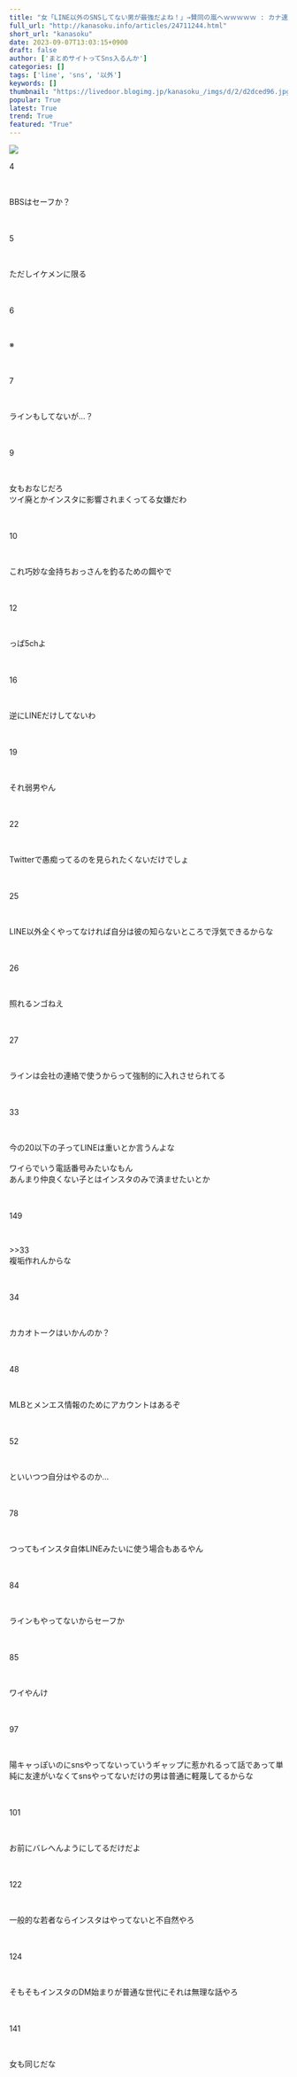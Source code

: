 ```yaml
---
title: "女「LINE以外のSNSしてない男が最強だよね！」→賛同の嵐へｗｗｗｗｗ : カナ速"
full_url: "http://kanasoku.info/articles/24711244.html"
short_url: "kanasoku"
date: 2023-09-07T13:03:15+0900
draft: false
author: ['まとめサイトってSns入るんか']
categories: []
tags: ['line', 'sns', '以外']
keywords: []
thumbnail: "https://livedoor.blogimg.jp/kanasoku_/imgs/d/2/d2dced96.jpg"
popular: True
latest: True
trend: True
featured: "True"
---
```


![](https://livedoor.blogimg.jp/kanasoku_/imgs/d/2/d2dced96.jpg)

<div><p class='num'>4</p> <br> <p class='tto'>BBSはセーフか？<br> <br> <br> </p><p class='num'>5</p> <br> <p class='tto'>ただしイケメンに限る<br> <br> <br> </p><p class='num'>6</p> <br> <p class='tto'>※<br> <br> <br> </p><p class='num'>7</p> <br> <p class='tto'>ラインもしてないが…？<br> <br> <br> </p><p class='num'>9</p> <br> <p class='tto'>女もおなじだろ<br> ツイ廃とかインスタに影響されまくってる女嫌だわ<br> <br> <br> </p><p class='num'>10</p> <br> <p class='tto'>これ巧妙な金持ちおっさんを釣るための餌やで<br> <br> <br> </p><p class='num'>12</p> <br> <p class='tto'>っぱ5chよ<br> <br> <br> </p><p class='num'>16</p> <br> <p class='tto'>逆にLINEだけしてないわ<br> <br> <br> </p><p class='num'>19</p> <br> <p class='tto'>それ弱男やん<br> <br> <br> </p><p class='num'>22</p> <br> <p class='tto'>Twitterで愚痴ってるのを見られたくないだけでしょ<br> <br> <br> </p><p class='num'>25</p> <br> <p class='tto'>LINE以外全くやってなければ自分は彼の知らないところで浮気できるからな<br> <br> <br> </p><p class='num'>26</p> <br> <p class='tto'>照れるンゴねえ<br> <br> <br> </p><p class='num'>27</p> <br> <p class='tto'>ラインは会社の連絡で使うからって強制的に入れさせられてる<br> <br> <br> </p><p class='num'>33</p> <br> <p class='ako'>今の20以下の子ってLINEは重いとか言うんよな<br> <br> ワイらでいう電話番号みたいなもん<br> あんまり仲良くない子とはインスタのみで済ませたいとか<br> <br> <br> </p><p class='num'>149</p> <br> <p class='aoo'>>>33<br> 複垢作れんからな<br> <br> <br> </p><p class='num'>34</p> <br> <p class='tto'>カカオトークはいかんのか？<br> <br> <br> </p><p class='num'>48</p> <br> <p class='tto'>MLBとメンエス情報のためにアカウントはあるぞ<br> <br> <br> </p><p class='num'>52</p> <br> <p class='tto'>といいつつ自分はやるのか…<br> <br> <br> </p><p class='num'>78</p> <br> <p class='tto'>つってもインスタ自体LINEみたいに使う場合もあるやん<br> <br> <br> </p><p class='num'>84</p> <br> <p class='tto'>ラインもやってないからセーフか<br> <br> <br> </p><p class='num'>85</p> <br> <p class='tto'>ワイやんけ<br> <br> <br> </p><p class='num'>97</p> <br> <p class='tto'>陽キャっぽいのにsnsやってないっていうギャップに惹かれるって話であって単純に友達がいなくてsnsやってないだけの男は普通に軽蔑してるからな<br> <br> <br> </p><p class='num'>101</p> <br> <p class='tto'>お前にバレへんようにしてるだけだよ<br> <br> <br> </p><p class='num'>122</p> <br> <p class='tto'>一般的な若者ならインスタはやってないと不自然やろ<br> <br> <br> </p><p class='num'>124</p> <br> <p class='tto'>そもそもインスタのDM始まりが普通な世代にそれは無理な話やろ<br> <br> <br> </p><p class='num'>141</p> <br> <p class='akoo'>女も同じだな<br> <br> <br> </p><br> <p align='center'> </p> </div>